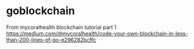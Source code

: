 # goblockchain

From mycoralhealth blockchain tutorial part 1 https://medium.com/@mycoralhealth/code-your-own-blockchain-in-less-than-200-lines-of-go-e296282bcffc 
